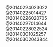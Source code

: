 @20140224023022  
@20140225014427  
@20140226020705  
@20140227014644  
@20140228022524  
@20140301025257  
@20140302043844
